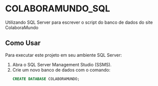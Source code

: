 # COLABORAMUNDO_SQL
Utilizando SQL Server para escrever o script do banco de dados do site ColaboraMundo

## Como Usar

Para executar este projeto em seu ambiente SQL Server:

1. Abra o SQL Server Management Studio (SSMS).
2. Crie um novo banco de dados com o comando:
   ```sql
   CREATE DATABASE COLABORAMUNDO;
